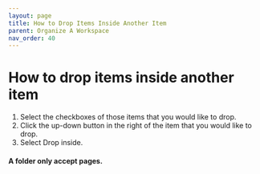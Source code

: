 ```yaml
---
layout: page
title: How to Drop Items Inside Another Item 
parent: Organize A Workspace 
nav_order: 40
---
```


# How to drop items inside another item 

1. Select the checkboxes of those items that you would like to drop.
2. Click the up-down button in the right of the item that you would like to drop.
3. Select Drop inside.

#### A folder only accept pages.
